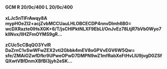#### GCM R 20/0c/400 L 20/0c/400
**xLJc5nTlFrAwqy8A**<br/>**mypHOeZI2+acjZvbMCCUauLHLOBCECDP4nnvDImh6B0=**<br/>**wcDXRazte0IHsXGK+6/T/jsCHlPktNLXF9EbLI/OnJvEz78LtjR7bVb0Wyo7klINvx/IIHZFmOYMS9gR...**<br/><br/>
**zCUc5cCBqQO3YvlR**<br/>**DaZrnC1vSwWFwZEX2vti2Gbbk4mEV8oGPVvEGV6W5Qw=**<br/>**sfe/ZMAiOZwfDfkr9UPweOPwD7DMPN9wZ1mfRabXeFtHvLIU9jvgD0ZSfQXwtVBfDnmXBfBI3jyh2eSK...**